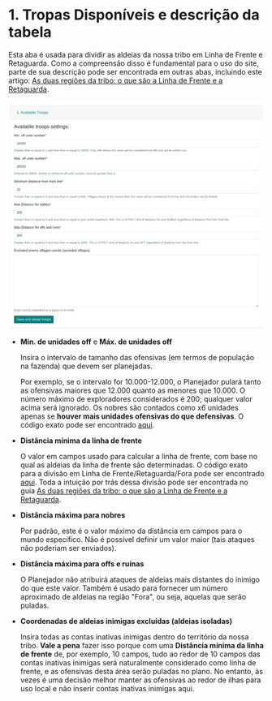 # 1. Tropas Disponíveis e descrição da tabela

Esta aba é usada para dividir as aldeias da nossa tribo em Linha de Frente e Retaguarda. Como a compreensão disso é fundamental para o uso do site, parte de sua descrição pode ser encontrada em outras abas, incluindo este artigo:
[As duas regiões da tribo: o que são a Linha de Frente e a Retaguarda](./../primary/two_regions_of_the_tribe.md).

![alt text](image.png)

- **Mín. de unidades off** e **Máx. de unidades off**

  Insira o intervalo de tamanho das ofensivas (em termos de população na fazenda) que devem ser planejadas.

  Por exemplo, se o intervalo for 10.000-12.000, o Planejador pulará tanto as ofensivas maiores que 12.000 quanto as menores que 10.000. O número máximo de exploradores considerados é 200; qualquer valor acima será ignorado. Os nobres são contados como x6 unidades apenas se **houver mais unidades ofensivas do que defensivas**. O código exato pode ser encontrado [aqui](https://github.com/rafsaf/Tribal-Wars-Planer/blob/ecc7ff31ed122928a7aea6199af4a0f9ce4718fd/utils/basic/army.py#L242-L250).

- **Distância mínima da linha de frente**

  O valor em campos usado para calcular a linha de frente, com base no qual as aldeias da linha de frente são determinadas. O código exato para a divisão em Linha de Frente/Retaguarda/Fora pode ser encontrado [aqui](https://github.com/rafsaf/Tribal-Wars-Planer/blob/ecc7ff31ed122928a7aea6199af4a0f9ce4718fd/utils/basic/cdist_brute.py#L83-L99). Toda a intuição por trás dessa divisão pode ser encontrada no guia [As duas regiões da tribo: o que são a Linha de Frente e a Retaguarda](./../primary/two_regions_of_the_tribe.md).

- **Distância máxima para nobres**

  Por padrão, este é o valor máximo da distância em campos para o mundo específico. Não é possível definir um valor maior (tais ataques não poderiam ser enviados).

- **Distância máxima para offs e ruínas**

  O Planejador não atribuirá ataques de aldeias mais distantes do inimigo do que este valor. Também é usado para fornecer um número aproximado de aldeias na região "Fora", ou seja, aquelas que serão puladas.

- **Coordenadas de aldeias inimigas excluídas (aldeias isoladas)**

  Insira todas as contas inativas inimigas dentro do território da nossa tribo. **Vale a pena** fazer isso porque com uma **Distância mínima da linha de frente** de, por exemplo, 10 campos, tudo ao redor de 10 campos das contas inativas inimigas será naturalmente considerado como linha de frente, e as ofensivas desta área serão puladas no plano. No entanto, às vezes é uma decisão melhor manter as ofensivas ao redor de ilhas para uso local e não inserir contas inativas inimigas aqui.
